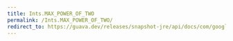 ```yaml
---
title: Ints.MAX_POWER_OF_TWO
permalink: /Ints.MAX_POWER_OF_TWO/
redirect_to: https://guava.dev/releases/snapshot-jre/api/docs/com/google/common/primitives/Ints.html#MAX_POWER_OF_TWO
---
```

